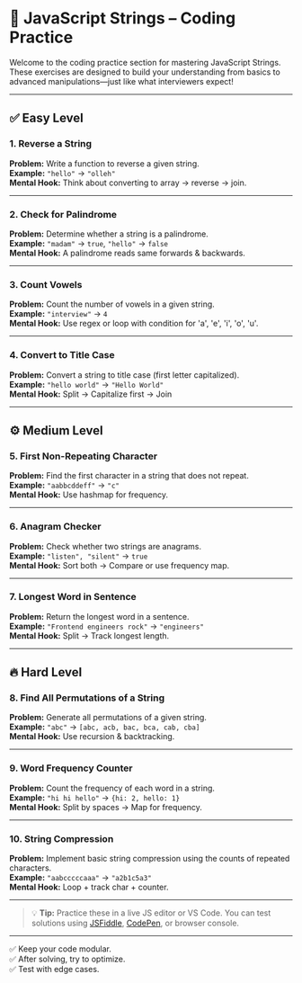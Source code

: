 # 🧠 JavaScript Strings – Coding Practice

Welcome to the coding practice section for mastering JavaScript Strings. These exercises are designed to build your understanding from basics to advanced manipulations—just like what interviewers expect!

---

## ✅ Easy Level

### 1. Reverse a String
**Problem:** Write a function to reverse a given string.  
**Example:** `"hello"` → `"olleh"`  
**Mental Hook:** Think about converting to array → reverse → join.

---

### 2. Check for Palindrome
**Problem:** Determine whether a string is a palindrome.  
**Example:** `"madam"` → `true`, `"hello"` → `false`  
**Mental Hook:** A palindrome reads same forwards & backwards.

---

### 3. Count Vowels
**Problem:** Count the number of vowels in a given string.  
**Example:** `"interview"` → `4`  
**Mental Hook:** Use regex or loop with condition for 'a', 'e', 'i', 'o', 'u'.

---

### 4. Convert to Title Case
**Problem:** Convert a string to title case (first letter capitalized).  
**Example:** `"hello world"` → `"Hello World"`  
**Mental Hook:** Split → Capitalize first → Join

---

## ⚙️ Medium Level

### 5. First Non-Repeating Character
**Problem:** Find the first character in a string that does not repeat.  
**Example:** `"aabbcddeff"` → `"c"`  
**Mental Hook:** Use hashmap for frequency.

---

### 6. Anagram Checker
**Problem:** Check whether two strings are anagrams.  
**Example:** `"listen", "silent"` → `true`  
**Mental Hook:** Sort both → Compare or use frequency map.

---

### 7. Longest Word in Sentence
**Problem:** Return the longest word in a sentence.  
**Example:** `"Frontend engineers rock"` → `"engineers"`  
**Mental Hook:** Split → Track longest length.

---

## 🔥 Hard Level

### 8. Find All Permutations of a String
**Problem:** Generate all permutations of a given string.  
**Example:** `"abc"` → `[abc, acb, bac, bca, cab, cba]`  
**Mental Hook:** Use recursion & backtracking.

---

### 9. Word Frequency Counter
**Problem:** Count the frequency of each word in a string.  
**Example:** `"hi hi hello"` → `{hi: 2, hello: 1}`  
**Mental Hook:** Split by spaces → Map for frequency.

---

### 10. String Compression
**Problem:** Implement basic string compression using the counts of repeated characters.  
**Example:** `"aabcccccaaa"` → `"a2b1c5a3"`  
**Mental Hook:** Loop + track char + counter.

---

> 💡 **Tip:** Practice these in a live JS editor or VS Code. You can test solutions using [JSFiddle](https://jsfiddle.net/), [CodePen](https://codepen.io/), or browser console.

---

✅ Keep your code modular.  
✅ After solving, try to optimize.  
✅ Test with edge cases.